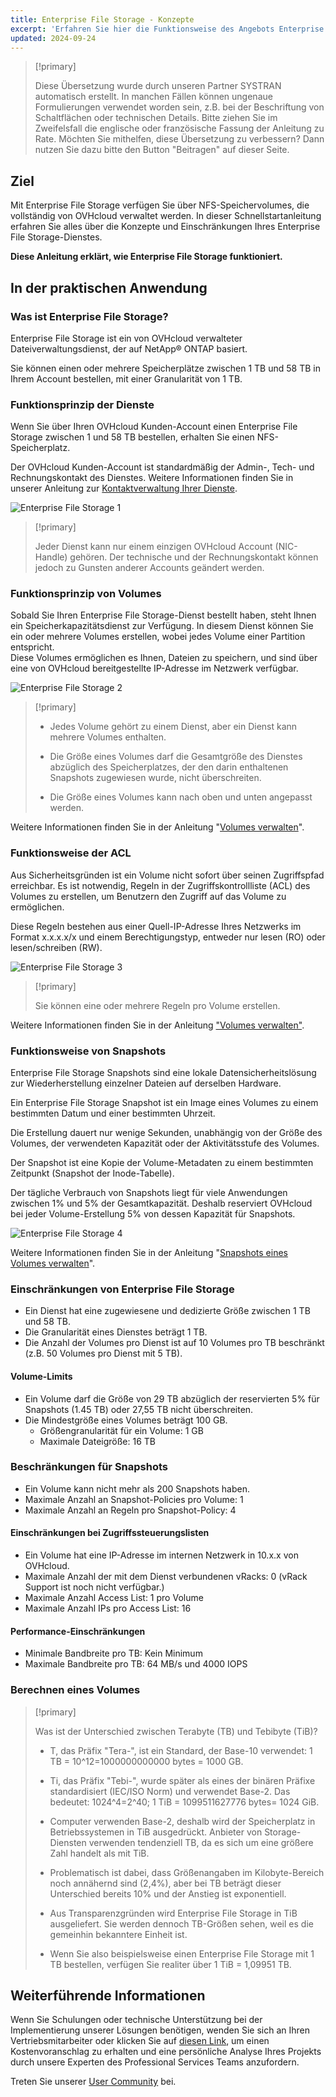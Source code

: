 ```yaml
---
title: Enterprise File Storage - Konzepte
excerpt: 'Erfahren Sie hier die Funktionsweise des Angebots Enterprise File Storage'
updated: 2024-09-24
---
```


> [!primary]
>
> Diese Übersetzung wurde durch unseren Partner SYSTRAN automatisch erstellt. In manchen Fällen können ungenaue Formulierungen verwendet worden sein, z.B. bei der Beschriftung von Schaltflächen oder technischen Details. Bitte ziehen Sie im Zweifelsfall die englische oder französische Fassung der Anleitung zu Rate. Möchten Sie mithelfen, diese Übersetzung zu verbessern? Dann nutzen Sie dazu bitte den Button "Beitragen" auf dieser Seite.
>

## Ziel

Mit Enterprise File Storage verfügen Sie über NFS-Speichervolumes, die vollständig von OVHcloud verwaltet werden. In dieser Schnellstartanleitung erfahren Sie alles über die Konzepte und Einschränkungen Ihres Enterprise File Storage-Dienstes.

**Diese Anleitung erklärt, wie Enterprise File Storage funktioniert.**

## In der praktischen Anwendung

### Was ist Enterprise File Storage?

Enterprise File Storage ist ein von OVHcloud verwalteter Dateiverwaltungsdienst, der auf NetApp&#174; ONTAP basiert.

Sie können einen oder mehrere Speicherplätze zwischen 1 TB und 58 TB in Ihrem Account bestellen, mit einer Granularität von 1 TB.

### Funktionsprinzip der Dienste

Wenn Sie über Ihren OVHcloud Kunden-Account einen Enterprise File Storage zwischen 1 und 58 TB bestellen, erhalten Sie einen NFS-Speicherplatz.

Der OVHcloud Kunden-Account ist standardmäßig der Admin-, Tech- und Rechnungskontakt des Dienstes. Weitere Informationen finden Sie in unserer Anleitung zur [Kontaktverwaltung Ihrer Dienste](/pages/account_and_service_management/account_information/managing_contacts).

![Enterprise File Storage 1](images/Netapp_Concept_1.png)

> [!primary]
>
> Jeder Dienst kann nur einem einzigen OVHcloud Account (NIC-Handle) gehören. Der technische und der Rechnungskontakt können jedoch zu Gunsten anderer Accounts geändert werden.
>

### Funktionsprinzip von Volumes

Sobald Sie Ihren Enterprise File Storage-Dienst bestellt haben, steht Ihnen ein Speicherkapazitätsdienst zur Verfügung. In diesem Dienst können Sie ein oder mehrere Volumes erstellen, wobei jedes Volume einer Partition entspricht.
<br>Diese Volumes ermöglichen es Ihnen, Dateien zu speichern, und sind über eine von OVHcloud bereitgestellte IP-Adresse im Netzwerk verfügbar.

![Enterprise File Storage 2](images/Netapp_Concept_2.png)

> [!primary]
>
> - Jedes Volume gehört zu einem Dienst, aber ein Dienst kann mehrere Volumes enthalten.
>
> - Die Größe eines Volumes darf die Gesamtgröße des Dienstes abzüglich des Speicherplatzes, der den darin enthaltenen Snapshots zugewiesen wurde, nicht überschreiten.
>
> - Die Größe eines Volumes kann nach oben und unten angepasst werden.
>

Weitere Informationen finden Sie in der Anleitung "[Volumes verwalten](/pages/storage_and_backup/file_storage/enterprise_file_storage/netapp_volumes)".

### Funktionsweise der ACL

Aus Sicherheitsgründen ist ein Volume nicht sofort über seinen Zugriffspfad erreichbar. Es ist notwendig, Regeln in der Zugriffskontrollliste (ACL) des Volumes zu erstellen, um Benutzern den Zugriff auf das Volume zu ermöglichen.

Diese Regeln bestehen aus einer Quell-IP-Adresse Ihres Netzwerks im Format x.x.x.x/x und einem Berechtigungstyp, entweder nur lesen (RO) oder lesen/schreiben (RW).

![Enterprise File Storage 3](images/Netapp_Concept_3.png)

> [!primary]
>
> Sie können eine oder mehrere Regeln pro Volume erstellen.
>

Weitere Informationen finden Sie in der Anleitung ["Volumes verwalten"](/pages/storage_and_backup/file_storage/enterprise_file_storage/netapp_volume_acl).

### Funktionsweise von Snapshots

Enterprise File Storage Snapshots sind eine lokale Datensicherheitslösung zur Wiederherstellung einzelner Dateien auf derselben Hardware.

Ein Enterprise File Storage Snapshot ist ein Image eines Volumes zu einem bestimmten Datum und einer bestimmten Uhrzeit.

Die Erstellung dauert nur wenige Sekunden, unabhängig von der Größe des Volumes, der verwendeten Kapazität oder der Aktivitätsstufe des Volumes.

Der Snapshot ist eine Kopie der Volume-Metadaten zu einem bestimmten Zeitpunkt (Snapshot der Inode-Tabelle).

Der tägliche Verbrauch von Snapshots liegt für viele Anwendungen zwischen 1% und 5% der Gesamtkapazität. Deshalb reserviert OVHcloud bei jeder Volume-Erstellung 5% von dessen Kapazität für Snapshots.

![Enterprise File Storage 4](images/Netapp_Concept_4.png)

Weitere Informationen finden Sie in der Anleitung "[Snapshots eines Volumes verwalten](/pages/storage_and_backup/file_storage/enterprise_file_storage/netapp_volume_snapshots)".

### Einschränkungen von Enterprise File Storage

- Ein Dienst hat eine zugewiesene und dedizierte Größe zwischen 1 TB und 58 TB.
- Die Granularität eines Dienstes beträgt 1 TB.
- Die Anzahl der Volumes pro Dienst ist auf 10 Volumes pro TB beschränkt (z.B. 50 Volumes pro Dienst mit 5 TB).

#### Volume-Limits

- Ein Volume darf die Größe von 29 TB abzüglich der reservierten 5% für Snapshots (1.45 TB) oder 27,55 TB nicht überschreiten.
- Die Mindestgröße eines Volumes beträgt 100 GB.
    - Größengranularität für ein Volume: 1 GB
    - Maximale Dateigröße: 16 TB

### Beschränkungen für Snapshots

- Ein Volume kann nicht mehr als 200 Snapshots haben.
- Maximale Anzahl an Snapshot-Policies pro Volume: 1
- Maximale Anzahl an Regeln pro Snapshot-Policy: 4

#### Einschränkungen bei Zugriffssteuerungslisten

- Ein Volume hat eine IP-Adresse im internen Netzwerk in 10.x.x von OVHcloud.
- Maximale Anzahl der mit dem Dienst verbundenen vRacks: 0 (vRack Support ist noch nicht verfügbar.)
- Maximale Anzahl Access List: 1 pro Volume
- Maximale Anzahl IPs pro Access List: 16

#### Performance-Einschränkungen

- Minimale Bandbreite pro TB: Kein Minimum
- Maximale Bandbreite pro TB: 64 MB/s und 4000 IOPS

### Berechnen eines Volumes

> [!primary]
>
> Was ist der Unterschied zwischen Terabyte (TB) und Tebibyte (TiB)?
>
> - T, das Präfix "Tera-", ist ein Standard, der Base-10 verwendet: 1 TB = 10^12=1000000000000 bytes = 1000 GB.
>
> - Ti, das Präfix "Tebi-", wurde später als eines der binären Präfixe standardisiert (IEC/ISO Norm) und verwendet Base-2. Das bedeutet: 1024^4=2^40; 1 TiB = 1099511627776 bytes= 1024 GiB.
>
> - Computer verwenden Base-2, deshalb wird der Speicherplatz in Betriebssystemen in TiB ausgedrückt. Anbieter von Storage-Diensten verwenden tendenziell TB, da es sich um eine größere Zahl handelt als mit TiB.
>
> - Problematisch ist dabei, dass Größenangaben im Kilobyte-Bereich noch annähernd sind (2,4%), aber bei TB beträgt dieser Unterschied bereits 10% und der Anstieg ist exponentiell.
>
> - Aus Transparenzgründen wird Enterprise File Storage in TiB ausgeliefert. Sie werden dennoch TB-Größen sehen, weil es die gemeinhin bekanntere Einheit ist.
>
> - Wenn Sie also beispielsweise einen Enterprise File Storage mit 1 TB bestellen, verfügen Sie realiter über 1 TiB = 1,09951 TB.
>

## Weiterführende Informationen

Wenn Sie Schulungen oder technische Unterstützung bei der Implementierung unserer Lösungen benötigen, wenden Sie sich an Ihren Vertriebsmitarbeiter oder klicken Sie auf [diesen Link](/links/professional-services), um einen Kostenvoranschlag zu erhalten und eine persönliche Analyse Ihres Projekts durch unsere Experten des Professional Services Teams anzufordern.

Treten Sie unserer [User Community](/links/community) bei.
